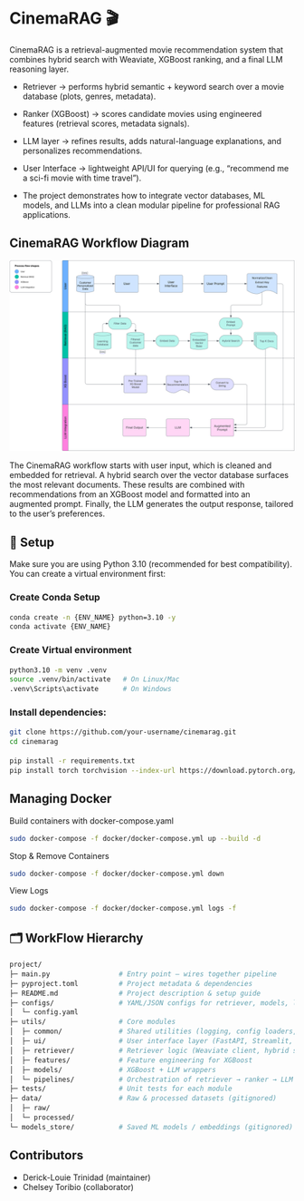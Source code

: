 # CinemaRAG 🎬

CinemaRAG is a retrieval-augmented movie recommendation system that combines hybrid search with Weaviate, XGBoost ranking, and a final LLM reasoning layer.

- Retriever → performs hybrid semantic + keyword search over a movie database (plots, genres, metadata).

- Ranker (XGBoost) → scores candidate movies using engineered features (retrieval scores, metadata signals).

- LLM layer → refines results, adds natural-language explanations, and personalizes recommendations.

- User Interface → lightweight API/UI for querying (e.g., “recommend me a sci-fi movie with time travel”).

- The project demonstrates how to integrate vector databases, ML models, and LLMs into a clean modular pipeline for professional RAG applications.

## CinemaRAG Workflow Diagram
![CinemaRAG Workflow](docs/images/workflow.svg)


The CinemaRAG workflow starts with user input, which is cleaned and embedded for retrieval. A hybrid search over the vector database surfaces the most relevant documents. These results are combined with recommendations from an XGBoost model and formatted into an augmented prompt. Finally, the LLM generates the output response, tailored to the user’s preferences.


## 🚀 Setup

Make sure you are using Python 3.10 (recommended for best compatibility). You can create a virtual environment first:

### Create Conda Setup
```Bash
conda create -n {ENV_NAME} python=3.10 -y
conda activate {ENV_NAME}
```
### Create Virtual environment
```Bash
python3.10 -m venv .venv
source .venv/bin/activate   # On Linux/Mac
.venv\Scripts\activate      # On Windows
```
### Install dependencies:
```Bash
git clone https://github.com/your-username/cinemarag.git
cd cinemarag

pip install -r requirements.txt
pip install torch torchvision --index-url https://download.pytorch.org/whl/cu126
```

## Managing Docker

Build containers with docker-compose.yaml
```Bash & Start
sudo docker-compose -f docker/docker-compose.yml up --build -d
```
Stop & Remove Containers
```Bash
sudo docker-compose -f docker/docker-compose.yml down
```
View Logs
```Bash
sudo docker-compose -f docker/docker-compose.yml logs -f
```


## 🗂️ WorkFlow Hierarchy


```Bash
project/
├─ main.py                 # Entry point – wires together pipeline
├─ pyproject.toml          # Project metadata & dependencies
├─ README.md               # Project description & setup guide
├─ configs/                # YAML/JSON configs for retriever, models, logging
│  └─ config.yaml
├─ utils/                  # Core modules
│  ├─ common/              # Shared utilities (logging, config loaders, types)
│  ├─ ui/                  # User interface layer (FastAPI, Streamlit, etc.)
│  ├─ retriever/           # Retriever logic (Weaviate client, hybrid search)
│  ├─ features/            # Feature engineering for XGBoost
│  ├─ models/              # XGBoost + LLM wrappers
│  └─ pipelines/           # Orchestration of retriever → ranker → LLM
├─ tests/                  # Unit tests for each module
├─ data/                   # Raw & processed datasets (gitignored)
│  ├─ raw/
│  └─ processed/
└─ models_store/           # Saved ML models / embeddings (gitignored)
```

## Contributors
- Derick-Louie Trinidad (maintainer)
- Chelsey Toribio (collaborator)